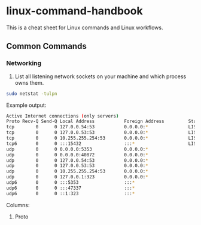 # linux-command-handbook
This is a cheat sheet for Linux commands and Linux workflows.

## Common Commands
### Networking
1. List all listening network sockets on your machine and which process owns them.
```bash
sudo netstat -tulpn
```
Example output:
```bash
Active Internet connections (only servers)
Proto Recv-Q Send-Q Local Address           Foreign Address         State       PID/Program name
tcp        0      0 127.0.0.54:53           0.0.0.0:*               LISTEN      128/systemd-resolve
tcp        0      0 127.0.0.53:53           0.0.0.0:*               LISTEN      128/systemd-resolve
tcp        0      0 10.255.255.254:53       0.0.0.0:*               LISTEN      -
tcp6       0      0 :::15432                :::*                    LISTEN      -
udp        0      0 0.0.0.0:5353            0.0.0.0:*                           210/avahi-daemon: r
udp        0      0 0.0.0.0:40872           0.0.0.0:*                           210/avahi-daemon: r
udp        0      0 127.0.0.54:53           0.0.0.0:*                           128/systemd-resolve
udp        0      0 127.0.0.53:53           0.0.0.0:*                           128/systemd-resolve
udp        0      0 10.255.255.254:53       0.0.0.0:*                           -
udp        0      0 127.0.0.1:323           0.0.0.0:*                           -
udp6       0      0 :::5353                 :::*                                210/avahi-daemon: r
udp6       0      0 :::47337                :::*                                210/avahi-daemon: r
udp6       0      0 ::1:323                 :::*                                -
```
Columns:
1. Proto 
